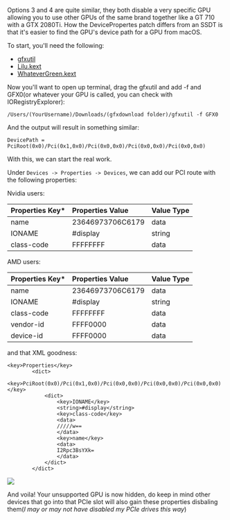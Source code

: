 Options 3 and 4 are quite similar, they both disable a very specific GPU allowing you to use other GPUs of the same brand together like a GT 710 with a GTX 2080Ti. How the DevicePropertes patch differs from an SSDT is that it's easier to find the GPU's device path for a GPU from macOS.

To start, you'll need the following:

* [gfxutil](https://github.com/acidanthera/gfxutil/releases)
* [Lilu.kext]()
* [WhateverGreen.kext]()


Now you'll want to open up terminal, drag the gfxutil and add -f and GFX0(or whatever your GPU is called, you can check with IORegistryExplorer):

```
/Users/(YourUsername)/Downloads/(gfxdownload folder)/gfxutil -f GFX0
```
And the output will result in something similar:

```
DevicePath = PciRoot(0x0)/Pci(0x1,0x0)/Pci(0x0,0x0)/Pci(0x0,0x0)/Pci(0x0,0x0)
```

With this, we can start the real work.

Under `Devices -> Properties -> Devices`, we can add our PCI route with the following properties:


Nvidia users:

|Properties Key\*|Properties Value|Value Type|
|:-|:-|:-|
|name|23646973706C6179|data|
|IONAME|\#display|string|
|class-code|FFFFFFFF|data|

AMD users:

|Properties Key\*|Properties Value|Value Type|
|:-|:-|:-|
|name|23646973706C6179|data|
|IONAME|\#display|string|
|class-code|FFFFFFFF|data|
|vendor-id|FFFF0000|data|
|device-id|FFFF0000|data|


and that XML goodness:
```
<key>Properties</key>
		<dict>
			<key>PciRoot(0x0)/Pci(0x1,0x0)/Pci(0x0,0x0)/Pci(0x0,0x0)/Pci(0x0,0x0)</key>
			<dict>
				<key>IONAME</key>
				<string>#display</string>
				<key>class-code</key>
				<data>
				/////w==
				</data>
				<key>name</key>
				<data>
				I2Rpc3BsYXk=
				</data>
			</dict>
		</dict>
```

![](https://i.imgur.com/kErJi0g.png)

And voila! Your unsupported GPU is now hidden, do keep in mind other devices that go into that PCIe slot will also gain these properties disbaling them(*I may or may not have disabled my PCIe drives this way*)
